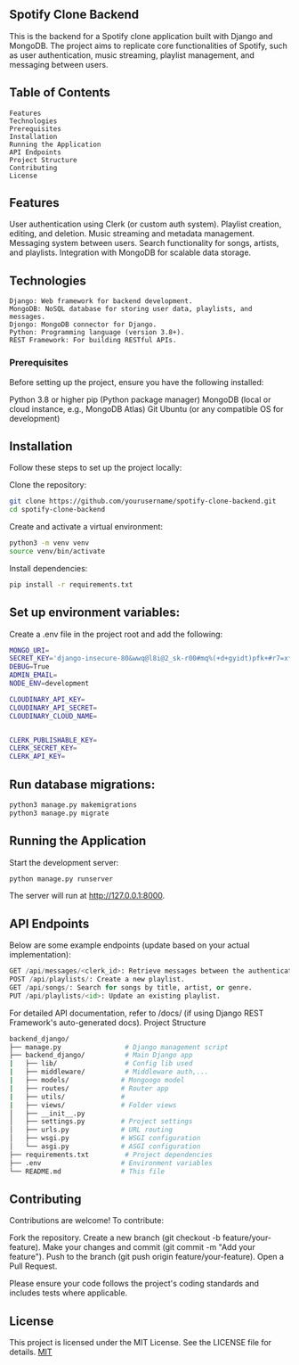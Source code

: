 ## Spotify Clone Backend

This is the backend for a Spotify clone application built with Django and MongoDB. The project aims to replicate core functionalities of Spotify, such as user authentication, music streaming, playlist management, and messaging between users.

## Table of Contents

```
Features
Technologies
Prerequisites
Installation
Running the Application
API Endpoints
Project Structure
Contributing
License
```

## Features

User authentication using Clerk (or custom auth system).
Playlist creation, editing, and deletion.
Music streaming and metadata management.
Messaging system between users.
Search functionality for songs, artists, and playlists.
Integration with MongoDB for scalable data storage.

## Technologies

```
Django: Web framework for backend development.
MongoDB: NoSQL database for storing user data, playlists, and messages.
Djongo: MongoDB connector for Django.
Python: Programming language (version 3.8+).
REST Framework: For building RESTful APIs.
```

### Prerequisites

Before setting up the project, ensure you have the following installed:

Python 3.8 or higher
pip (Python package manager)
MongoDB (local or cloud instance, e.g., MongoDB Atlas)
Git
Ubuntu (or any compatible OS for development)

## Installation

Follow these steps to set up the project locally:

Clone the repository:

```bash
git clone https://github.com/yourusername/spotify-clone-backend.git
cd spotify-clone-backend
```

Create and activate a virtual environment:

```bash
python3 -m venv venv
source venv/bin/activate
```

Install dependencies:

```bash
pip install -r requirements.txt
```

## Set up environment variables:

Create a .env file in the project root and add the following:

```bash
MONGO_URI=
SECRET_KEY='django-insecure-80&wwq@l8i@2_sk-r00#mq%(+d+gyidt)pfk+#r7=x*_)no2(z'
DEBUG=True
ADMIN_EMAIL=
NODE_ENV=development

CLOUDINARY_API_KEY=
CLOUDINARY_API_SECRET=
CLOUDINARY_CLOUD_NAME=


CLERK_PUBLISHABLE_KEY=
CLERK_SECRET_KEY=
CLERK_API_KEY=
```

## Run database migrations:

```bash
python3 manage.py makemigrations
python3 manage.py migrate
```

## Running the Application

Start the development server:

```bash
python manage.py runserver
```

The server will run at http://127.0.0.1:8000.

## API Endpoints

Below are some example endpoints (update based on your actual implementation):

```python
GET /api/messages/<clerk_id>: Retrieve messages between the authenticated user and another user (by Clerk ID).
POST /api/playlists/: Create a new playlist.
GET /api/songs/: Search for songs by title, artist, or genre.
PUT /api/playlists/<id>: Update an existing playlist.
```

For detailed API documentation, refer to /docs/ (if using Django REST Framework's auto-generated docs).
Project Structure

```bash
backend_django/
├── manage.py                # Django management script
├── backend_django/          # Main Django app
|   ├── lib/                 # Config lib used
|   ├── middleware/          # Middleware auth,...
|   ├── models/             # Mongoogo model
|   ├── routes/             # Router app
|   ├── utils/              #
|   ├── views/              # Folder views
│   ├── __init__.py
│   ├── settings.py         # Project settings
│   ├── urls.py             # URL routing
│   ├── wsgi.py             # WSGI configuration
│   └── asgi.py             # ASGI configuration
├── requirements.txt         # Project dependencies
├── .env                    # Environment variables
└── README.md               # This file
```

## Contributing

Contributions are welcome! To contribute:

Fork the repository.
Create a new branch (git checkout -b feature/your-feature).
Make your changes and commit (git commit -m "Add your feature").
Push to the branch (git push origin feature/your-feature).
Open a Pull Request.

Please ensure your code follows the project's coding standards and includes tests where applicable.

## License

This project is licensed under the MIT License. See the LICENSE file for details.
[MIT](https://choosealicense.com/licenses/mit/)
